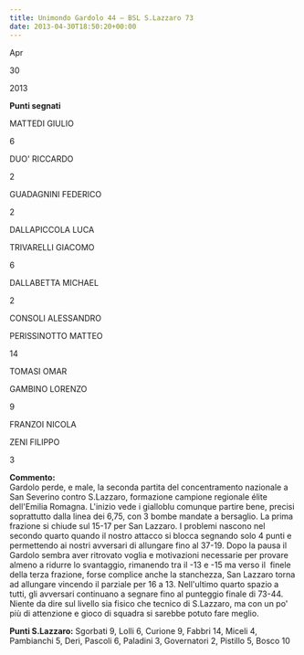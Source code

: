 ```yaml
---
title: Unimondo Gardolo 44 – BSL S.Lazzaro 73
date: 2013-04-30T18:50:20+00:00
---
```

Apr

30

2013

**Punti segnati**

MATTEDI GIULIO

6

DUO' RICCARDO

2

GUADAGNINI FEDERICO

2

DALLAPICCOLA LUCA

TRIVARELLI GIACOMO

6

DALLABETTA MICHAEL

2

CONSOLI ALESSANDRO

PERISSINOTTO MATTEO

14

TOMASI OMAR

GAMBINO LORENZO

9

FRANZOI NICOLA

ZENI FILIPPO

3

**Commento:**  
Gardolo perde, e male, la seconda partita del concentramento nazionale a San Severino contro S.Lazzaro, formazione campione regionale élite dell'Emilia Romagna. L'inizio vede i gialloblu comunque partire bene, precisi soprattutto dalla linea dei 6,75, con 3 bombe mandate a bersaglio. La prima frazione si chiude sul 15-17 per San Lazzaro. I problemi nascono nel secondo quarto quando il nostro attacco si blocca segnando solo 4 punti e permettendo ai nostri avversari di allungare fino al 37-19. Dopo la pausa il Gardolo sembra aver ritrovato voglia e motivazioni necessarie per provare almeno a ridurre lo svantaggio, rimanendo tra il -13 e -15 ma verso il  finele della terza frazione, forse complice anche la stanchezza, San Lazzaro torna ad allungare vincendo il parziale per 16 a 13. Nell'ultimo quarto spazio a tutti, gli avversari continuano a segnare fino al punteggio finale di 73-44. Niente da dire sul livello sia fisico che tecnico di S.Lazzaro, ma con un po' più di attenzione e gioco di squadra si sarebbe potuto fare meglio.

**Punti S.Lazzaro:** Sgorbati 9, Lolli 6, Curione 9, Fabbri 14, Miceli 4, Pambianchi 5, Deri, Pascoli 6, Paladini 3, Governatori 2, Pistillo 5, Bosco 10